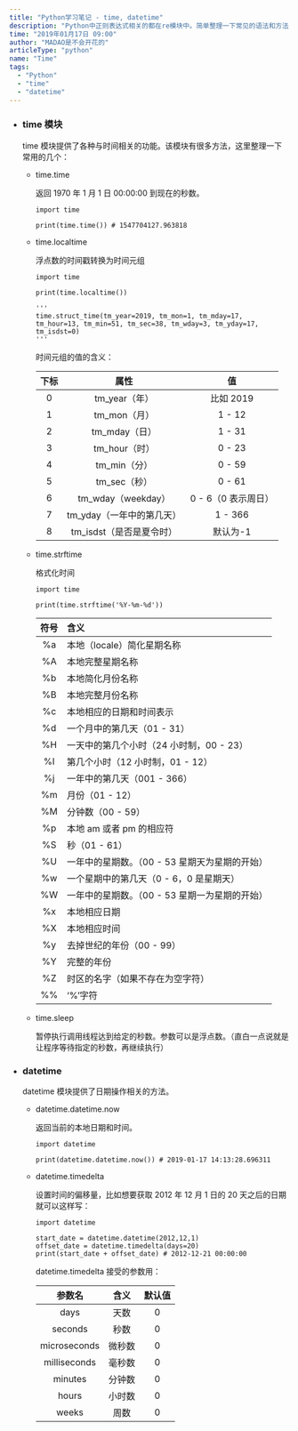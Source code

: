 ```yaml
---
title: "Python学习笔记 - time, datetime"
description: "Python中正则表达式相关的都在re模块中。简单整理一下常见的语法和方法"
time: "2019年01月17日 09:00"
author: "MADAO是不会开花的"
articleType: "python"
name: "Time"
tags:
  - "Python"
  - "time"
  - "datetime"
---
```


- ### time 模块

  time 模块提供了各种与时间相关的功能。该模块有很多方法，这里整理一下常用的几个：

  - time.time

    返回 1970 年 1 月 1 日 00:00:00 到现在的秒数。

    ```
    import time

    print(time.time()) # 1547704127.963818
    ```

  - time.localtime

    浮点数的时间戳转换为时间元组

    ```
    import time

    print(time.localtime())

    '''
    time.struct_time(tm_year=2019, tm_mon=1, tm_mday=17, tm_hour=13, tm_min=51, tm_sec=38, tm_wday=3, tm_yday=17, tm_isdst=0)
    '''
    ```

    时间元组的值的含义：

    | 下标 |           属性            |         值          |
    | :--: | :-----------------------: | :-----------------: |
    |  0   |       tm_year（年）       |      比如 2019      |
    |  1   |       tm_mon（月）        |       1 - 12        |
    |  2   |       tm_mday（日）       |       1 - 31        |
    |  3   |       tm_hour（时）       |       0 - 23        |
    |  4   |       tm_min（分）        |       0 - 59        |
    |  5   |       tm_sec（秒）        |       0 - 61        |
    |  6   |    tm_wday（weekday）     | 0 - 6（0 表示周日） |
    |  7   | tm_yday（一年中的第几天） |       1 - 366       |
    |  8   | tm_isdst（是否是夏令时）  |      默认为-1       |

  - time.strftime

    格式化时间

    ```
    import time

    print(time.strftime('%Y-%m-%d'))
    ```

    | 符号 | 含义                                           |
    | :--: | :--------------------------------------------- |
    |  %a  | 本地（locale）简化星期名称                     |
    |  %A  | 本地完整星期名称                               |
    |  %b  | 本地简化月份名称                               |
    |  %B  | 本地完整月份名称                               |
    |  %c  | 本地相应的日期和时间表示                       |
    |  %d  | 一个月中的第几天（01 - 31）                    |
    |  %H  | 一天中的第几个小时（24 小时制，00 - 23）       |
    |  %I  | 第几个小时（12 小时制，01 - 12）               |
    |  %j  | 一年中的第几天（001 - 366）                    |
    |  %m  | 月份（01 - 12）                                |
    |  %M  | 分钟数（00 - 59）                              |
    |  %p  | 本地 am 或者 pm 的相应符                       |
    |  %S  | 秒（01 - 61）                                  |
    |  %U  | 一年中的星期数。（00 - 53 星期天为星期的开始） |
    |  %w  | 一个星期中的第几天（0 - 6，0 是星期天）        |
    |  %W  | 一年中的星期数。（00 - 53 星期一为星期的开始） |
    |  %x  | 本地相应日期                                   |
    |  %X  | 本地相应时间                                   |
    |  %y  | 去掉世纪的年份（00 - 99）                      |
    |  %Y  | 完整的年份                                     |
    |  %Z  | 时区的名字（如果不存在为空字符）               |
    |  %%  | ‘%’字符                                        |

  - time.sleep

    暂停执行调用线程达到给定的秒数。参数可以是浮点数。（直白一点说就是让程序等待指定的秒数，再继续执行）

- ### datetime

  datetime 模块提供了日期操作相关的方法。

  - datetime.datetime.now

    返回当前的本地日期和时间。

    ```
    import datetime

    print(datetime.datetime.now()) # 2019-01-17 14:13:28.696311
    ```

  - datetime.timedelta

    设置时间的偏移量，比如想要获取 2012 年 12 月 1 日的 20 天之后的日期就可以这样写：

    ```
    import datetime

    start_date = datetime.datetime(2012,12,1)
    offset_date = datetime.timedelta(days=20)
    print(start_date + offset_date) # 2012-12-21 00:00:00
    ```

    datetime.timedelta 接受的参数用：

    |    参数名    |  含义  | 默认值 |
    | :----------: | :----: | :----: |
    |     days     |  天数  |   0    |
    |   seconds    |  秒数  |   0    |
    | microseconds | 微秒数 |   0    |
    | milliseconds | 毫秒数 |   0    |
    |   minutes    | 分钟数 |   0    |
    |    hours     | 小时数 |   0    |
    |    weeks     |  周数  |   0    |
